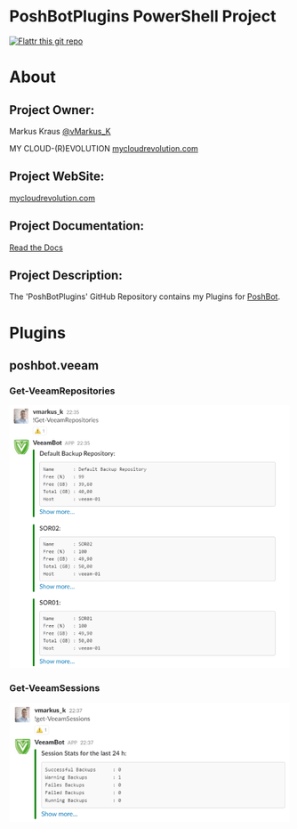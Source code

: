 PoshBotPlugins PowerShell Project
=============
[![Flattr this git repo](http://api.flattr.com/button/flattr-badge-large.png)](https://flattr.com/submit/auto?user_id=vMarkus_K&url=https://github.com/mycloudrevolution/PoshBotPlugins&title=PoshBotPlugins&language=Powershell&tags=github&category=software)

# About

## Project Owner:

Markus Kraus [@vMarkus_K](https://twitter.com/vMarkus_K)

MY CLOUD-(R)EVOLUTION [mycloudrevolution.com](http://mycloudrevolution.com/)

## Project WebSite:

[mycloudrevolution.com](http://mycloudrevolution.com/)

## Project Documentation:

[Read the Docs](http://readthedocs.io/)

## Project Description:

The 'PoshBotPlugins' GitHub Repository contains my Plugins for [PoshBot](https://github.com/poshbotio/PoshBot).

# Plugins

## poshbot.veeam

### Get-VeeamRepositories

![Get-VeeamRepositories](/media/Get-VeeamRepositories.png)

### Get-VeeamSessions

![Get-VeeamSessions](/media/Get-VeeamSessions.png)


